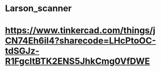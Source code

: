 # Larson_scanner
# https://www.tinkercad.com/things/jCN74Eh6iI4?sharecode=LHcPtoOC-tdSGJz-R1FgcItBTK2ENS5JhkCmg0VfDWE
